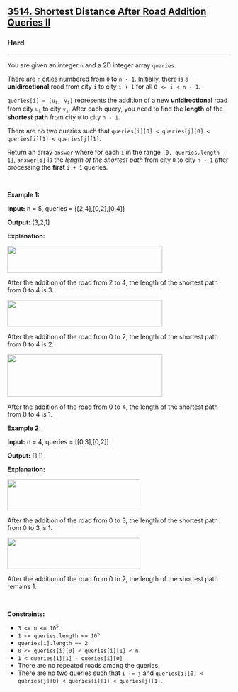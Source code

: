<h2><a href="https://leetcode.com/problems/shortest-distance-after-road-addition-queries-ii/description/">3514. Shortest Distance After Road Addition Queries II</a></h2><h3>Hard</h3><hr><p>You are given an integer <code>n</code> and a 2D integer array <code>queries</code>.</p>

<p>There are <code>n</code> cities numbered from <code>0</code> to <code>n - 1</code>. Initially, there is a <strong>unidirectional</strong> road from city <code>i</code> to city <code>i + 1</code> for all <code>0 &lt;= i &lt; n - 1</code>.</p>

<p><code>queries[i] = [u<sub>i</sub>, v<sub>i</sub>]</code> represents the addition of a new <strong>unidirectional</strong> road from city <code>u<sub>i</sub></code> to city <code>v<sub>i</sub></code>. After each query, you need to find the <strong>length</strong> of the <strong>shortest path</strong> from city <code>0</code> to city <code>n - 1</code>.</p>

<p>There are no two queries such that <code>queries[i][0] &lt; queries[j][0] &lt; queries[i][1] &lt; queries[j][1]</code>.</p>

<p>Return an array <code>answer</code> where for each <code>i</code> in the range <code>[0, queries.length - 1]</code>, <code>answer[i]</code> is the <em>length of the shortest path</em> from city <code>0</code> to city <code>n - 1</code> after processing the <strong>first </strong><code>i + 1</code> queries.</p>

<p>&nbsp;</p>
<p><strong class="example">Example 1:</strong></p>

<div class="example-block">
<p><strong>Input:</strong> <span class="example-io">n = 5, queries = [[2,4],[0,2],[0,4]]</span></p>

<p><strong>Output:</strong> <span class="example-io">[3,2,1]</span></p>

<p><strong>Explanation: </strong></p>

<p><img alt="" src="https://assets.leetcode.com/uploads/2024/06/28/image8.jpg" style="width: 350px; height: 60px;" /></p>

<p>After the addition of the road from 2 to 4, the length of the shortest path from 0 to 4 is 3.</p>

<p><img alt="" src="https://assets.leetcode.com/uploads/2024/06/28/image9.jpg" style="width: 350px; height: 60px;" /></p>

<p>After the addition of the road from 0 to 2, the length of the shortest path from 0 to 4 is 2.</p>

<p><img alt="" src="https://assets.leetcode.com/uploads/2024/06/28/image10.jpg" style="width: 350px; height: 96px;" /></p>

<p>After the addition of the road from 0 to 4, the length of the shortest path from 0 to 4 is 1.</p>
</div>

<p><strong class="example">Example 2:</strong></p>

<div class="example-block">
<p><strong>Input:</strong> <span class="example-io">n = 4, queries = [[0,3],[0,2]]</span></p>

<p><strong>Output:</strong> <span class="example-io">[1,1]</span></p>

<p><strong>Explanation:</strong></p>

<p><img alt="" src="https://assets.leetcode.com/uploads/2024/06/28/image11.jpg" style="width: 300px; height: 70px;" /></p>

<p>After the addition of the road from 0 to 3, the length of the shortest path from 0 to 3 is 1.</p>

<p><img alt="" src="https://assets.leetcode.com/uploads/2024/06/28/image12.jpg" style="width: 300px; height: 70px;" /></p>

<p>After the addition of the road from 0 to 2, the length of the shortest path remains 1.</p>
</div>

<p>&nbsp;</p>
<p><strong>Constraints:</strong></p>

<ul>
	<li><code>3 &lt;= n &lt;= 10<sup>5</sup></code></li>
	<li><code>1 &lt;= queries.length &lt;= 10<sup>5</sup></code></li>
	<li><code>queries[i].length == 2</code></li>
	<li><code>0 &lt;= queries[i][0] &lt; queries[i][1] &lt; n</code></li>
	<li><code>1 &lt; queries[i][1] - queries[i][0]</code></li>
	<li>There are no repeated roads among the queries.</li>
	<li>There are no two queries such that <code>i != j</code> and <code>queries[i][0] &lt; queries[j][0] &lt; queries[i][1] &lt; queries[j][1]</code>.</li>
</ul>
